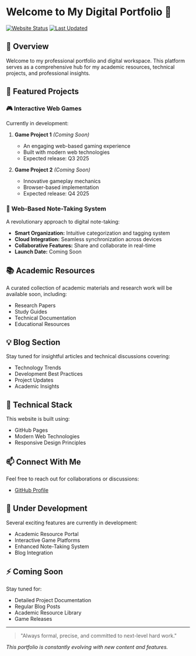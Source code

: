 # Welcome to My Digital Portfolio 👋

[![Website Status](https://img.shields.io/website?url=https%3A%2F%2Fthvlayu.github.io)](https://thvlayu.github.io)
[![Last Updated](https://img.shields.io/github/last-commit/thvlayu/thvlayu.github.io)](https://github.com/thvlayu/thvlayu.github.io/commits/main)

## 🌟 Overview

Welcome to my professional portfolio and digital workspace. This platform serves as a comprehensive hub for my academic resources, technical projects, and professional insights.

## 🚀 Featured Projects

### 🎮 Interactive Web Games
Currently in development:
1. **Game Project 1** *(Coming Soon)*
   - An engaging web-based gaming experience
   - Built with modern web technologies
   - Expected release: Q3 2025

2. **Game Project 2** *(Coming Soon)*
   - Innovative gameplay mechanics
   - Browser-based implementation
   - Expected release: Q4 2025

### 📝 Web-Based Note-Taking System
A revolutionary approach to digital note-taking:
- **Smart Organization:** Intuitive categorization and tagging system
- **Cloud Integration:** Seamless synchronization across devices
- **Collaborative Features:** Share and collaborate in real-time
- **Launch Date:** Coming Soon

## 📚 Academic Resources

A curated collection of academic materials and research work will be available soon, including:
- Research Papers
- Study Guides
- Technical Documentation
- Educational Resources

## 💡 Blog Section

Stay tuned for insightful articles and technical discussions covering:
- Technology Trends
- Development Best Practices
- Project Updates
- Academic Insights

## 🔧 Technical Stack

This website is built using:
- GitHub Pages
- Modern Web Technologies
- Responsive Design Principles

## 📫 Connect With Me

Feel free to reach out for collaborations or discussions:
- [GitHub Profile](https://github.com/thvlayu)
<!-- Add your preferred contact methods below -->
<!-- - [LinkedIn]() -->
<!-- - [Email]() -->

## 🚧 Under Development

Several exciting features are currently in development:
- Academic Resource Portal
- Interactive Game Platforms
- Enhanced Note-Taking System
- Blog Integration

## ⚡ Coming Soon

Stay tuned for:
- Detailed Project Documentation
- Regular Blog Posts
- Academic Resource Library
- Game Releases

---

> "Always formal, precise, and committed to next-level hard work."

*This portfolio is constantly evolving with new content and features.*

```
